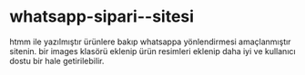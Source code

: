 # whatsapp-sipari--sitesi
htmm ile yazılmıştır ürünlere bakıp whatsappa yönlendirmesi amaçlanmıştır sitenin.
bir images klasörü eklenip ürün resimleri eklenip daha iyi ve kullanıcı dostu bir hale getirilebilir.
